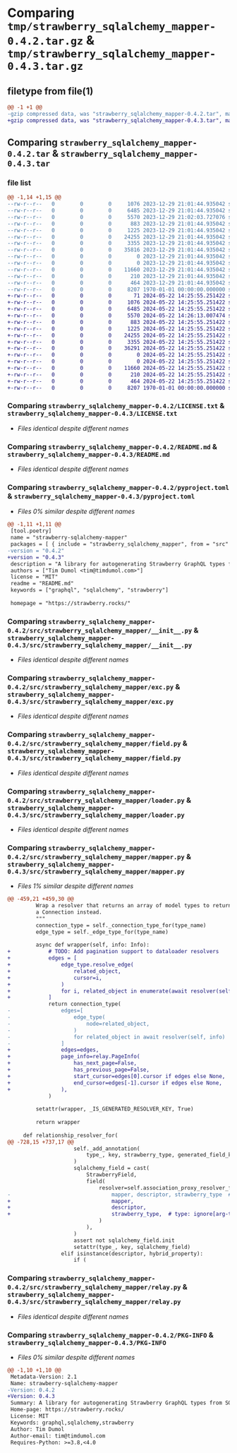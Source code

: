 # Comparing `tmp/strawberry_sqlalchemy_mapper-0.4.2.tar.gz` & `tmp/strawberry_sqlalchemy_mapper-0.4.3.tar.gz`

## filetype from file(1)

```diff
@@ -1 +1 @@
-gzip compressed data, was "strawberry_sqlalchemy_mapper-0.4.2.tar", max compression
+gzip compressed data, was "strawberry_sqlalchemy_mapper-0.4.3.tar", max compression
```

## Comparing `strawberry_sqlalchemy_mapper-0.4.2.tar` & `strawberry_sqlalchemy_mapper-0.4.3.tar`

### file list

```diff
@@ -1,14 +1,15 @@
--rw-r--r--   0        0        0     1076 2023-12-29 21:01:44.935042 strawberry_sqlalchemy_mapper-0.4.2/LICENSE.txt
--rw-r--r--   0        0        0     6485 2023-12-29 21:01:44.935042 strawberry_sqlalchemy_mapper-0.4.2/README.md
--rw-r--r--   0        0        0     5570 2023-12-29 21:02:03.727076 strawberry_sqlalchemy_mapper-0.4.2/pyproject.toml
--rw-r--r--   0        0        0      883 2023-12-29 21:01:44.935042 strawberry_sqlalchemy_mapper-0.4.2/src/strawberry_sqlalchemy_mapper/__init__.py
--rw-r--r--   0        0        0     1225 2023-12-29 21:01:44.935042 strawberry_sqlalchemy_mapper-0.4.2/src/strawberry_sqlalchemy_mapper/exc.py
--rw-r--r--   0        0        0    24255 2023-12-29 21:01:44.935042 strawberry_sqlalchemy_mapper-0.4.2/src/strawberry_sqlalchemy_mapper/field.py
--rw-r--r--   0        0        0     3355 2023-12-29 21:01:44.935042 strawberry_sqlalchemy_mapper-0.4.2/src/strawberry_sqlalchemy_mapper/loader.py
--rw-r--r--   0        0        0    35816 2023-12-29 21:01:44.935042 strawberry_sqlalchemy_mapper-0.4.2/src/strawberry_sqlalchemy_mapper/mapper.py
--rw-r--r--   0        0        0        0 2023-12-29 21:01:44.935042 strawberry_sqlalchemy_mapper-0.4.2/src/strawberry_sqlalchemy_mapper/ordering.py
--rw-r--r--   0        0        0        0 2023-12-29 21:01:44.935042 strawberry_sqlalchemy_mapper-0.4.2/src/strawberry_sqlalchemy_mapper/py.typed
--rw-r--r--   0        0        0    11660 2023-12-29 21:01:44.935042 strawberry_sqlalchemy_mapper-0.4.2/src/strawberry_sqlalchemy_mapper/relay.py
--rw-r--r--   0        0        0      210 2023-12-29 21:01:44.935042 strawberry_sqlalchemy_mapper-0.4.2/src/strawberry_sqlalchemy_mapper/scalars.py
--rw-r--r--   0        0        0      464 2023-12-29 21:01:44.935042 strawberry_sqlalchemy_mapper-0.4.2/src/strawberry_sqlalchemy_mapper/utils.py
--rw-r--r--   0        0        0     8207 1970-01-01 00:00:00.000000 strawberry_sqlalchemy_mapper-0.4.2/PKG-INFO
+-rw-r--r--   0        0        0       71 2024-05-22 14:25:55.251422 strawberry_sqlalchemy_mapper-0.4.3/AUTHORS.rst
+-rw-r--r--   0        0        0     1076 2024-05-22 14:25:55.251422 strawberry_sqlalchemy_mapper-0.4.3/LICENSE.txt
+-rw-r--r--   0        0        0     6485 2024-05-22 14:25:55.251422 strawberry_sqlalchemy_mapper-0.4.3/README.md
+-rw-r--r--   0        0        0     5570 2024-05-22 14:26:13.007474 strawberry_sqlalchemy_mapper-0.4.3/pyproject.toml
+-rw-r--r--   0        0        0      883 2024-05-22 14:25:55.251422 strawberry_sqlalchemy_mapper-0.4.3/src/strawberry_sqlalchemy_mapper/__init__.py
+-rw-r--r--   0        0        0     1225 2024-05-22 14:25:55.251422 strawberry_sqlalchemy_mapper-0.4.3/src/strawberry_sqlalchemy_mapper/exc.py
+-rw-r--r--   0        0        0    24255 2024-05-22 14:25:55.251422 strawberry_sqlalchemy_mapper-0.4.3/src/strawberry_sqlalchemy_mapper/field.py
+-rw-r--r--   0        0        0     3355 2024-05-22 14:25:55.251422 strawberry_sqlalchemy_mapper-0.4.3/src/strawberry_sqlalchemy_mapper/loader.py
+-rw-r--r--   0        0        0    36291 2024-05-22 14:25:55.251422 strawberry_sqlalchemy_mapper-0.4.3/src/strawberry_sqlalchemy_mapper/mapper.py
+-rw-r--r--   0        0        0        0 2024-05-22 14:25:55.251422 strawberry_sqlalchemy_mapper-0.4.3/src/strawberry_sqlalchemy_mapper/ordering.py
+-rw-r--r--   0        0        0        0 2024-05-22 14:25:55.251422 strawberry_sqlalchemy_mapper-0.4.3/src/strawberry_sqlalchemy_mapper/py.typed
+-rw-r--r--   0        0        0    11660 2024-05-22 14:25:55.251422 strawberry_sqlalchemy_mapper-0.4.3/src/strawberry_sqlalchemy_mapper/relay.py
+-rw-r--r--   0        0        0      210 2024-05-22 14:25:55.251422 strawberry_sqlalchemy_mapper-0.4.3/src/strawberry_sqlalchemy_mapper/scalars.py
+-rw-r--r--   0        0        0      464 2024-05-22 14:25:55.251422 strawberry_sqlalchemy_mapper-0.4.3/src/strawberry_sqlalchemy_mapper/utils.py
+-rw-r--r--   0        0        0     8207 1970-01-01 00:00:00.000000 strawberry_sqlalchemy_mapper-0.4.3/PKG-INFO
```

### Comparing `strawberry_sqlalchemy_mapper-0.4.2/LICENSE.txt` & `strawberry_sqlalchemy_mapper-0.4.3/LICENSE.txt`

 * *Files identical despite different names*

### Comparing `strawberry_sqlalchemy_mapper-0.4.2/README.md` & `strawberry_sqlalchemy_mapper-0.4.3/README.md`

 * *Files identical despite different names*

### Comparing `strawberry_sqlalchemy_mapper-0.4.2/pyproject.toml` & `strawberry_sqlalchemy_mapper-0.4.3/pyproject.toml`

 * *Files 0% similar despite different names*

```diff
@@ -1,11 +1,11 @@
 [tool.poetry]
 name = "strawberry-sqlalchemy-mapper"
 packages = [ { include = "strawberry_sqlalchemy_mapper", from = "src" } ]
-version = "0.4.2"
+version = "0.4.3"
 description = "A library for autogenerating Strawberry GraphQL types from SQLAlchemy models."
 authors = ["Tim Dumol <tim@timdumol.com>"]
 license = "MIT"
 readme = "README.md"
 keywords = ["graphql", "sqlalchemy", "strawberry"]
 
 homepage = "https://strawberry.rocks/"
```

### Comparing `strawberry_sqlalchemy_mapper-0.4.2/src/strawberry_sqlalchemy_mapper/__init__.py` & `strawberry_sqlalchemy_mapper-0.4.3/src/strawberry_sqlalchemy_mapper/__init__.py`

 * *Files identical despite different names*

### Comparing `strawberry_sqlalchemy_mapper-0.4.2/src/strawberry_sqlalchemy_mapper/exc.py` & `strawberry_sqlalchemy_mapper-0.4.3/src/strawberry_sqlalchemy_mapper/exc.py`

 * *Files identical despite different names*

### Comparing `strawberry_sqlalchemy_mapper-0.4.2/src/strawberry_sqlalchemy_mapper/field.py` & `strawberry_sqlalchemy_mapper-0.4.3/src/strawberry_sqlalchemy_mapper/field.py`

 * *Files identical despite different names*

### Comparing `strawberry_sqlalchemy_mapper-0.4.2/src/strawberry_sqlalchemy_mapper/loader.py` & `strawberry_sqlalchemy_mapper-0.4.3/src/strawberry_sqlalchemy_mapper/loader.py`

 * *Files identical despite different names*

### Comparing `strawberry_sqlalchemy_mapper-0.4.2/src/strawberry_sqlalchemy_mapper/mapper.py` & `strawberry_sqlalchemy_mapper-0.4.3/src/strawberry_sqlalchemy_mapper/mapper.py`

 * *Files 1% similar despite different names*

```diff
@@ -459,21 +459,30 @@
         Wrap a resolver that returns an array of model types to return
         a Connection instead.
         """
         connection_type = self._connection_type_for(type_name)
         edge_type = self._edge_type_for(type_name)
 
         async def wrapper(self, info: Info):
+            # TODO: Add pagination support to dataloader resolvers
+            edges = [
+                edge_type.resolve_edge(
+                    related_object,
+                    cursor=i,
+                )
+                for i, related_object in enumerate(await resolver(self, info))
+            ]
             return connection_type(
-                edges=[
-                    edge_type(
-                        node=related_object,
-                    )
-                    for related_object in await resolver(self, info)
-                ]
+                edges=edges,
+                page_info=relay.PageInfo(
+                    has_next_page=False,
+                    has_previous_page=False,
+                    start_cursor=edges[0].cursor if edges else None,
+                    end_cursor=edges[-1].cursor if edges else None,
+                ),
             )
 
         setattr(wrapper, _IS_GENERATED_RESOLVER_KEY, True)
 
         return wrapper
 
     def relationship_resolver_for(
@@ -728,15 +737,17 @@
                     self._add_annotation(
                         type_, key, strawberry_type, generated_field_keys
                     )
                     sqlalchemy_field = cast(
                         StrawberryField,
                         field(
                             resolver=self.association_proxy_resolver_for(
-                                mapper, descriptor, strawberry_type  # type: ignore[arg-type]
+                                mapper,
+                                descriptor,
+                                strawberry_type,  # type: ignore[arg-type]
                             )
                         ),
                     )
                     assert not sqlalchemy_field.init
                     setattr(type_, key, sqlalchemy_field)
                 elif isinstance(descriptor, hybrid_property):
                     if (
```

### Comparing `strawberry_sqlalchemy_mapper-0.4.2/src/strawberry_sqlalchemy_mapper/relay.py` & `strawberry_sqlalchemy_mapper-0.4.3/src/strawberry_sqlalchemy_mapper/relay.py`

 * *Files identical despite different names*

### Comparing `strawberry_sqlalchemy_mapper-0.4.2/PKG-INFO` & `strawberry_sqlalchemy_mapper-0.4.3/PKG-INFO`

 * *Files 0% similar despite different names*

```diff
@@ -1,10 +1,10 @@
 Metadata-Version: 2.1
 Name: strawberry-sqlalchemy-mapper
-Version: 0.4.2
+Version: 0.4.3
 Summary: A library for autogenerating Strawberry GraphQL types from SQLAlchemy models.
 Home-page: https://strawberry.rocks/
 License: MIT
 Keywords: graphql,sqlalchemy,strawberry
 Author: Tim Dumol
 Author-email: tim@timdumol.com
 Requires-Python: >=3.8,<4.0
```

